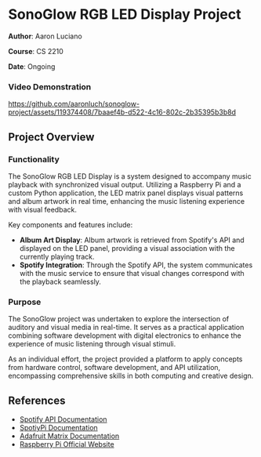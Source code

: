 # SonoGlow RGB LED Display Project

**Author**: Aaron Luciano 

**Course**: CS 2210  

**Date**: Ongoing

### Video Demonstration

https://github.com/aaronluch/sonoglow-project/assets/119374408/7baaef4b-d522-4c16-802c-2b35395b3b8d

## Project Overview

### Functionality

The SonoGlow RGB LED Display is a system designed to accompany music playback with synchronized visual output. Utilizing a Raspberry Pi and a custom Python application, the LED matrix panel displays visual patterns and album artwork in real time, enhancing the music listening experience with visual feedback.

Key components and features include:

- **Album Art Display**: Album artwork is retrieved from Spotify's API and displayed on the LED panel, providing a visual association with the currently playing track.
- **Spotify Integration**: Through the Spotify API, the system communicates with the music service to ensure that visual changes correspond with the playback seamlessly.

### Purpose

The SonoGlow project was undertaken to explore the intersection of auditory and visual media in real-time. It serves as a practical application combining software development with digital electronics to enhance the experience of music listening through visual stimuli.

As an individual effort, the project provided a platform to apply concepts from hardware control, software development, and API utilization, encompassing comprehensive skills in both computing and creative design.

## References

- [Spotify API Documentation](https://developer.spotify.com/documentation/web-api/)
- [SpotiyPi Documentation](https://spotipy.readthedocs.io/en/2.22.1/)
- [Adafruit Matrix Documentation](https://cdn-learn.adafruit.com/downloads/pdf/raspberry-pi-led-matrix-display.pdf)
- [Raspberry Pi Official Website](https://www.raspberrypi.org/)
